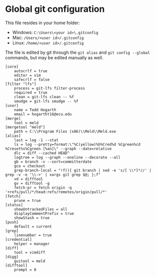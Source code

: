 # Global git configuration

This file resides in your home folder:
*   Windows: `C:\Users\<your id>\.gitconfig`
*   Mac: `/Users/<user id>/.gitconfig`
*   Linux: `/home/<user id>/.gitconfig`

The file is edited by git through the `git alias` and `git config --global` commands, but may be edited manually as well.

```
[core]
    autocrlf = true
    editor = vim
    safecrlf = false
[filter "lfs"]
    process = git-lfs filter-process
    required = true
    clean = git-lfs clean -- %f
    smudge = git-lfs smudge -- %f
[user]
    name = Todd Hogarth
    email = hogartht16@ecu.edu
[merge]
    tool = meld
[mergetool "meld"]
    path = C:\\Program Files (x86)\\Meld\\Meld.exe
[alias]
    last = log -1 --stat
    ls = log --pretty=format:\"%C(yellow)%h%Cred%d %Cgreen%cd %Creset%s%Cgreen [%an]\" --graph --date=relative
    dlc = diff --cached HEAD^
    logtree = log --graph --oneline --decorate --all
    gb = branch -v --sort=committerdate
    gco = checkout
    grep-branch-local = "!f(){ git branch | sed -e 's/[ \\*]*//' | grep -v -e '\\->' | xargs git grep $@; };f"
    vd = difftool
    gv = difftool -g
    fetch-pr = fetch origin -q '+refs/pull/*/head:refs/remotes/origin/pull/*'
[fetch]
    prune = true
[status]
    showUntrackedFiles = all
    displayCommentPrefix = true
    showStash = true
[push]
    default = current
[grep]
    linenumber = true
[credential]
    helper = manager
[diff]
    tool = vimdiff
[digg]
    guitool = meld
[difftool]
    prompt = 0
```
